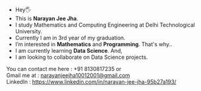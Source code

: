 - Hey🖐
- This is <strong>Narayan Jee Jha</strong>.
- I study Mathematics and Computing Engineering at Delhi Technological University.
- Currently I am in 3rd year of my graduation.
- I’m interested in <strong>Mathematics</strong> and <strong>Programming</strong>. That's why..
- I am currently learning <strong>Data Science</strong>. And,
- I am looking to collaborate on Data Science projects.

You can contact me here : +91 8130817235 or \
Gmail me at : narayanjeejha10012001@gmail.com <br>
LinkedIn : https://www.linkedin.com/in/narayan-jee-jha-95b27a193/
<!---
9mpd/9mpd is a ✨ special ✨ repository because its `README.md` (this file) appears on your GitHub profile.
You can click the Preview link to take a look at your changes.
--->
